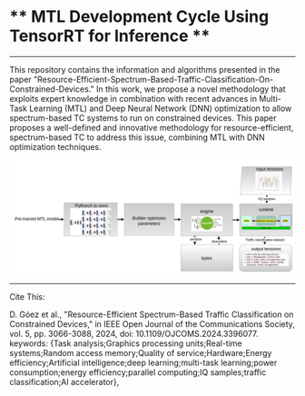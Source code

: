 # **  MTL Development Cycle Using TensorRT for Inference   **
-------------------------


This repository contains the information and algorithms presented in the paper "Resource-Efficient-Spectrum-Based-Traffic-Classification-On-Constrained-Devices." In this work, we propose a novel methodology that exploits expert knowledge in combination with recent advances in Multi-Task Learning (MTL) and Deep Neural Network (DNN) optimization to allow spectrum-based TC systems to run on constrained devices. This paper proposes a well-defined and innovative methodology for resource-efficient, spectrum-based TC to address this issue, combining MTL with DNN optimization techniques.

![From model optimization to deployment](https://github.com/DGoezSanchez/Resource-Efficient-Spectrum-Based-Traffic-Classification-On-Constrained-Devices/blob/main/Figures/This%20repository%20contains%20the%20information%20and%20algorithms%20presented%20in%20the%20paper.png)

-------------------------------------
Cite This:

D. Góez et al., "Resource-Efficient Spectrum-Based Traffic Classification on Constrained Devices," in IEEE Open Journal of the Communications Society, vol. 5, pp. 3066-3088, 2024, doi: 10.1109/OJCOMS.2024.3396077. keywords: {Task analysis;Graphics processing units;Real-time systems;Random access memory;Quality of service;Hardware;Energy efficiency;Artificial intelligence;deep learning;multi-task learning;power consumption;energy efficiency;parallel computing;IQ samples;traffic classification;AI accelerator},
